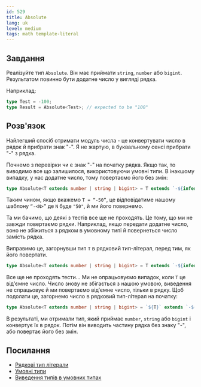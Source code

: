 ```yaml
---
id: 529
title: Absolute
lang: uk
level: medium
tags: math template-literal
---
```


## Завдання

Реалізуйте тип `Absolute`.
Він має приймати `string`, `number` або `bigint`. Результатом повинно бути додатне число у вигляді рядка.

Наприклад:

```typescript
type Test = -100;
type Result = Absolute<Test>; // expected to be "100"
```

## Розв'язок

Найлегший спосіб отримати модуль числа - це конвертувати число в рядок й прибрати знак "-".
Я не жартую, в буквальному сенсі прибрати "-" з рядка.

Почнемо з перевірки чи є знак "-" на початку рядка. Якщо так, то виводимо все що залишилося, використовуючи умовні типи.
В інакшому випадку, у нас додатне число, тому повертаємо його без змін:

```typescript
type Absolute<T extends number | string | bigint> = T extends `-${infer N}` ? N : T;
```

Таким чином, якщо вкажемо `T = “-50”`, це відповідатиме нашому шаблону `“-<N>”` де `N` буде `"50"`, й ми його повернемо.

Та ми бачимо, що деякі з тестів все ще не проходять.
Це тому, що ми не завжди повертаємо рядки.
Наприклад, якщо передати додатне число, воно не збіжиться з рядком в умовному типі й повернеться число замість рядка.

Виправимо це, загорнувши тип `T` в рядковий тип-літерал, перед тим, як його повертати.

```typescript
type Absolute<T extends number | string | bigint> = T extends `-${infer N}` ? N : `${T}`;
```

Все ще не проходять тести...
Ми не опрацьовуємо випадок, коли `T` це від'ємне число.
Число знову не збігається з нашою умовою, виведення не спрацьовує й ми повертаємо від'ємне число, тільки в рядку.
Щоб подолати це, загорнемо число в рядковий тип-літерал на початку:

```typescript
type Absolute<T extends number | string | bigint> = `${T}` extends `-${infer N}` ? N : `${T}`;
```

В результаті, ми отримали тип, який приймає `number`, `string` або `bigint` і конвертує їх в рядок.
Потім він виводить частину рядка без знаку "-", або повертає його без змін.

## Посилання

- [Рядкові тип літерали](https://www.typescriptlang.org/docs/handbook/release-notes/typescript-4-1.html#template-literal-types)
- [Умовні типи](https://www.typescriptlang.org/docs/handbook/2/conditional-types.html)
- [Виведення типів в умовних типах](https://www.typescriptlang.org/docs/handbook/2/conditional-types.html#inferring-within-conditional-types)

